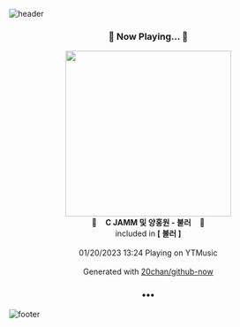 ![header](https://capsule-render.vercel.app/api?type=wave&height=170&section=header&text=Hi.%20I'm%20SHIFT&fontColor=090707&fontAlignX=45&fontAlignY=65&fontSize=100)

<h3 align="center">🎵 Now Playing... 🎵</h3>
<p align="center">
  <a href="https://music.youtube.com/watch?v=-9xfbZN9N78">
    <img width="300" src="https://lh3.googleusercontent.com/26dQufnzTi4ZfTVxfEuzxoqfZeB_ZH-jqVbm1v040gNyA0LmfgGpmPgIa29lpod2yEFafFewtAeAqP37Og">
  </a>
  <br>
  🎵&nbsp&nbsp&nbsp <b>C JAMM 및 양홍원 - 불러</b> &nbsp&nbsp&nbsp🎵
  <br>
  included in <b>[ 불러 ]</b>
  
  <br />
  <br />
  01/20/2023 13:24 Playing on YTMusic
  <br />
  <br />
  Generated with <a href="https://github.com/20chan/github-now">20chan/github-now</a>
</p>

<h3 align="center">•••</h3>

![footer](https://capsule-render.vercel.app/api?type=wave&height=150&section=footer)
